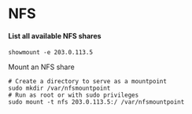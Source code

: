 # NFS

#### List all available NFS shares

```
showmount -e 203.0.113.5
```

Mount an NFS share

```
# Create a directory to serve as a mountpoint
sudo mkdir /var/nfsmountpoint
# Run as root or with sudo privileges
sudo mount -t nfs 203.0.113.5:/ /var/nfsmountpoint
```
